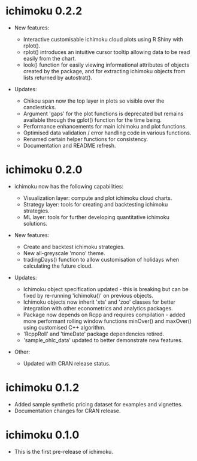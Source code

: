 # ichimoku 0.2.2

* New features:
  * Interactive customisable ichimoku cloud plots using R Shiny with rplot().
  * rplot() introduces an intuitive cursor tooltip allowing data to be read easily from the chart.
  * look() function for easily viewing informational attributes of objects created by the package, and for extracting ichimoku objects from lists returned by autostrat().

* Updates:
  * Chikou span now the top layer in plots so visible over the candlesticks.
  * Argument 'gaps' for the plot functions is deprecated but remains available through the gplot() function for the time being.
  * Performance enhancements for main ichimoku and plot functions.
  * Optimised data validation / error handling code in various functions.
  * Renamed certain helper functions for consistency.
  * Documentation and README refresh.

# ichimoku 0.2.0

* ichimoku now has the following capabilities:
  * Visualization layer: compute and plot ichimoku cloud charts.
  * Strategy layer: tools for creating and backtesting ichimoku strategies.
  * ML layer: tools for further developing quantitative ichimoku solutions.

* New features:
  * Create and backtest ichimoku strategies.
  * New all-greyscale 'mono' theme.
  * tradingDays() function to allow customisation of holidays when calculating the future cloud.

* Updates:
  * Ichimoku object specification updated - this is breaking but can be fixed by re-running 'ichimoku()' on previous objects.
  * Ichimoku objects now inherit 'xts' and 'zoo' classes for better integration with other econometrics and analytics packages.
  * Package now depends on Rcpp and requires compilation - added more performant rolling window functions minOver() and maxOver() using customised C++ algorithm.
  * 'RcppRoll' and 'timeDate' package dependencies retired.
  * 'sample_ohlc_data' updated to better demonstrate new features.

* Other:
  * Updated with CRAN release status.

# ichimoku 0.1.2

* Added sample synthetic pricing dataset for examples and vignettes.
* Documentation changes for CRAN release.

# ichimoku 0.1.0

* This is the first pre-release of ichimoku.
